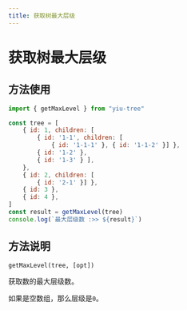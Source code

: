```yaml
---
title: 获取树最大层级
---
```


# 获取树最大层级

## 方法使用

```js
import { getMaxLevel } from "yiu-tree"

const tree = [
    { id: 1, children: [
        { id: '1-1', children: [
            { id: '1-1-1' }, { id: '1-1-2' }] },
        { id: '1-2' },
        { id: '1-3' } ],
    },
    { id: 2, children: [
        { id: '2-1' }] },
    { id: 3 },
    { id: 4 },
]
const result = getMaxLevel(tree)
console.log(`最大层级数 :>> ${result}`)
```

## 方法说明


```
getMaxLevel(tree, [opt])
```

获取数的最大层级数。

如果是空数组，那么层级是`0`。